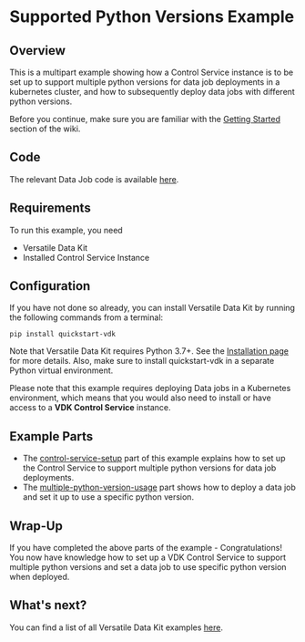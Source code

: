 # Supported Python Versions Example

Overview
--------
This is a multipart example showing how a Control Service instance is to be set up to support multiple python
versions for data job deployments in a kubernetes cluster, and how to subsequently deploy data jobs with different
python versions.

Before you continue, make sure you are familiar with the
[Getting Started](https://github.com/vmware/versatile-data-kit/wiki/Getting-Started) section of the wiki.

Code
----

The relevant Data Job code is available
[here](https://github.com/vmware/versatile-data-kit/tree/main/examples).

Requirements
------------

To run this example, you need

* Versatile Data Kit
* Installed Control Service Instance

Configuration
-------------
If you have not done so already, you can install Versatile Data Kit by running the following
commands from a terminal:
```console
pip install quickstart-vdk
```
Note that Versatile Data Kit requires Python 3.7+. See the
[Installation page](https://github.com/vmware/versatile-data-kit/wiki/Installation#install-sdk) for more details.
Also, make sure to install quickstart-vdk in a separate Python virtual environment.

Please note that this example requires deploying Data jobs in a Kubernetes
environment, which means that you would also need to install or have access to a
**VDK Control Service** instance.


Example Parts
-------------

* The [control-service-setup](
https://github.com/vmware/versatile-data-kit/tree/main/examples/supported-python-versions-example/control-service-setup) part of this example explains how to set up the Control Service to support multiple python versions for data job deployments.
* The
[multiple-python-version-usage](https://github.com/vmware/versatile-data-kit/tree/main/examples/supported-python-versions-example/multiple-python-version-usage) part shows how to deploy a data job and set it up to use a specific python version.


Wrap-Up
-------

If you have completed the above parts of the example - Congratulations! You now have knowledge how to set up a VDK Control Service
to support multiple python versions and set a data job to use specific python version when deployed.

What's next?
------------

You can find a list of all Versatile Data Kit examples [here](https://github.com/vmware/versatile-data-kit/wiki/Examples).

